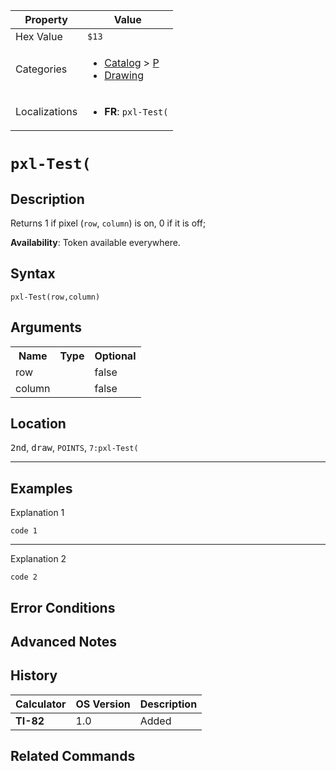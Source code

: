 | Property      | Value |
|---------------|-------|
| Hex Value     | `$13`|
| Categories    | <ul><li>[Catalog](<../categories/Catalog.md>) > [P](<../categories/Catalog.md#P>)</li><li>[Drawing](<../categories/Drawing.md>)</li></ul> |
| Localizations | <ul><li><b>FR</b>: `pxl-Test(`</li></ul> |

# `pxl-Test(`

## Description
Returns 1 if pixel (`row`, `column`) is on, 0 if it is off;


<b>Availability</b>: Token available everywhere.

## Syntax
`pxl-Test(row,column)`

## Arguments
<table>
<tr><th>Name</th><th>Type</th><th>Optional</th></tr>

<tr><td>row</td><td></td><td>false</td></tr>

<tr><td>column</td><td></td><td>false</td></tr>

</table>

## Location
<kbd>2nd</kbd>, <kbd>draw</kbd>, `POINTS`, `7:pxl-Test(`
<hr>

## Examples

Explanation 1
```ti-basic
code 1
```
---
Explanation 2
```ti-basic
code 2
```

## Error Conditions


## Advanced Notes


## History
| Calculator | OS Version | Description |
|------------|------------|-------------|
| <b>TI-82</b> | 1.0 | Added

## Related Commands

    